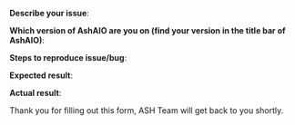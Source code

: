 **Describe your issue**:


**Which version of AshAIO are you on (find your version in the title bar of AshAIO)**:


**Steps to reproduce issue/bug**:



**Expected result**:


**Actual result**:

Thank you for filling out this form, ASH Team will get back to you shortly.
